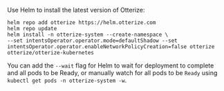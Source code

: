 Use Helm to install the latest version of Otterize:
   ```shell
   helm repo add otterize https://helm.otterize.com
   helm repo update
   helm install -n otterize-system --create-namespace \
   --set intentsOperator.operator.mode=defaultShadow --set intentsOperator.operator.enableNetworkPolicyCreation=false otterize otterize/otterize-kubernetes
   ```

You can add the `--wait` flag for Helm to wait for deployment to complete and all pods to be Ready, or manually watch for all pods to be `Ready` using `kubectl get pods -n otterize-system -w`.